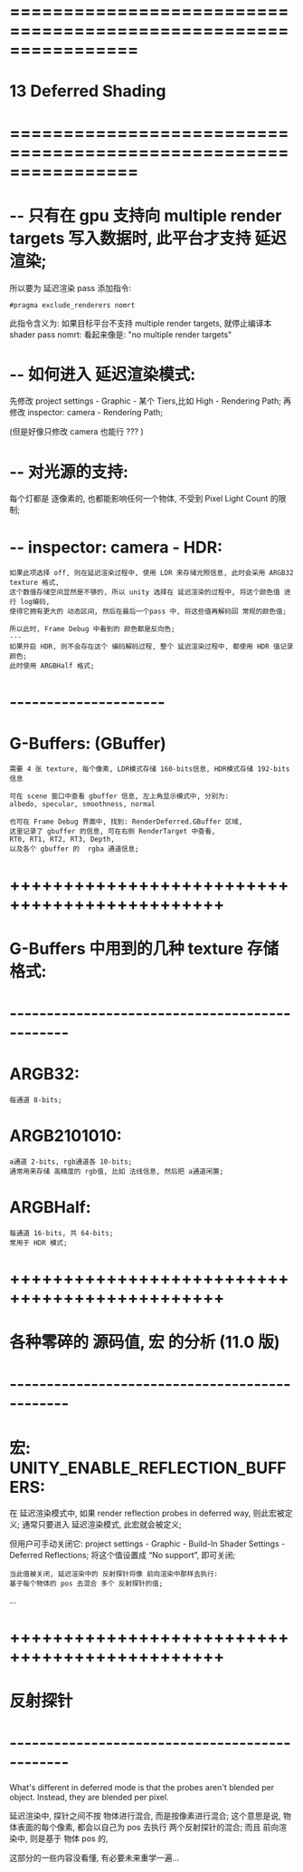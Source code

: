 # ================================================================ #
#               13 Deferred Shading
# ================================================================ #


# -- 只有在 gpu 支持向 multiple render targets 写入数据时, 此平台才支持 延迟渲染;
所以要为 延迟渲染 pass 添加指令:

    #pragma exclude_renderers nomrt

此指令含义为: 如果目标平台不支持 multiple render targets, 就停止编译本 shader pass
nomrt: 看起来像是: "no multiple render targets"




# -- 如何进入 延迟渲染模式:
先修改 project settings - Graphic - 某个 Tiers,比如 High - Rendering Path;
再修改 inspector: camera - Rendering Path;

(但是好像只修改 camera 也能行 ??? )


# -- 对光源的支持:
每个灯都是 逐像素的, 也都能影响任何一个物体, 不受到 Pixel Light Count 的限制;



# -- inspector: camera - HDR:
    如果此项选择 off, 则在延迟渲染过程中, 使用 LDR 来存储光照信息, 此时会采用 ARGB32 texture 格式,
    这个数值存储空间显然是不够的, 所以 unity 选择在 延迟渲染的过程中, 将这个颜色值 进行 log编码,
    使得它拥有更大的 动态区间, 然后在最后一个pass 中, 将这些值再解码回 常规的颜色值;

    所以此时, Frame Debug 中看到的 颜色都是反向色;
    ---
    如果开启 HDR, 则不会存在这个 编码解码过程, 整个 延迟渲染过程中, 都使用 HDR 值记录颜色;
    此时使用 ARGBHalf 格式;

    



# --------------------- #
#  G-Buffers: (GBuffer)
    需要 4 张 texture, 每个像素, LDR模式存储 160-bits信息, HDR模式存储 192-bits信息

    可在 scene 窗口中查看 gbuffer 信息, 左上角显示模式中, 分别为:
    albedo, specular, smoothness, normal

    也可在 Frame Debug 界面中, 找到: RenderDeferred.GBuffer 区域, 
    这里记录了 gbuffer 的信息, 可在右侧 RenderTarget 中查看, 
    RT0, RT1, RT2, RT3, Depth,  
    以及各个 gbuffer 的  rgba 通道信息;




# ++++++++++++++++++++++++++++++++++++++++++++++ #
#        G-Buffers 中用到的几种 texture 存储格式:
# ---------------------------------------------- #

# ARGB32:
    每通道 8-bits;

# ARGB2101010:
    a通道 2-bits, rgb通道各 10-bits;
    通常用来存储 高精度的 rgb值, 比如 法线信息, 然后把 a通道闲置;

# ARGBHalf:
    每通道 16-bits, 共 64-bits;
    常用于 HDR 模式;




# ++++++++++++++++++++++++++++++++++++++++++++++ #
#          各种零碎的 源码值, 宏 的分析   (11.0 版)
# ---------------------------------------------- #


# 宏: UNITY_ENABLE_REFLECTION_BUFFERS:
   在 延迟渲染模式中, 如果 render reflection probes in deferred way, 则此宏被定义;
   通常只要进入 延迟渲染模式, 此宏就会被定义;

但用户可手动关闭它:
    project settings - Graphic - Build-In Shader Settings - Deferred Reflections;
    将这个值设置成 “No support”, 即可关闭;

    当此值被关闭, 延迟渲染中的 反射探针将像 前向渲染中那样去执行: 
    基于每个物体的 pos 去混合 多个 反射探针的值;



...



# ++++++++++++++++++++++++++++++++++++++++++++++ #
#           反射探针
# ---------------------------------------------- #

What's different in deferred mode is that the probes aren't blended per object. 
Instead, they are blended per pixel.

延迟渲染中, 探针之间不按 物体进行混合, 而是按像素进行混合;
这个意思是说, 物体表面的每个像素, 都会以自己为 pos 去执行 两个反射探针的混合;
而且 前向渲染中, 则是基于 物体 pos 的, 


这部分的一些内容没看懂,  有必要未来重学一遍...












